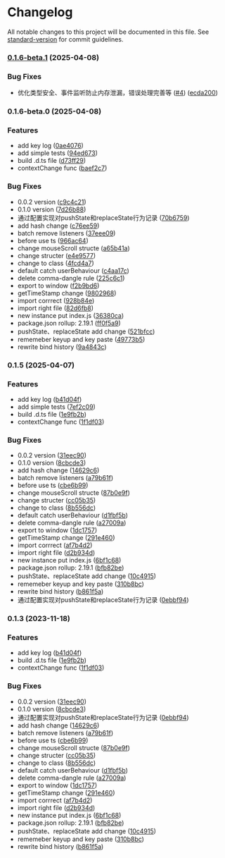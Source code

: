 # Changelog

All notable changes to this project will be documented in this file. See [standard-version](https://github.com/conventional-changelog/standard-version) for commit guidelines.

### [0.1.6-beta.1](https://github.com/qiutian00/user-behaviour-tracer/compare/v0.1.6-beta.0...v0.1.6-beta.1) (2025-04-08)


### Bug Fixes

* 优化类型安全、事件监听防止内存泄漏，错误处理完善等 ([#4](https://github.com/qiutian00/user-behaviour-tracer/issues/4)) ([ecda200](https://github.com/qiutian00/user-behaviour-tracer/commit/ecda200435fd2e600af872c60c219de157a35cb6))

### 0.1.6-beta.0 (2025-04-08)


### Features

* add key log ([0ae4076](https://github.com/qiutian00/user-behaviour-tracer/commit/0ae407674af1cd4cc177d0e1ef85c2625249ae5f))
* add simple tests ([94ed673](https://github.com/qiutian00/user-behaviour-tracer/commit/94ed6730908f11ec7a643a8e59fee60de15c6866))
* build .d.ts file ([d73ff29](https://github.com/qiutian00/user-behaviour-tracer/commit/d73ff29aa8eefd116baf0b63025999b7f66ec574))
* contextChange func ([baef2c7](https://github.com/qiutian00/user-behaviour-tracer/commit/baef2c726030bc3a00eea1d4ef42599f47d025e1))


### Bug Fixes

* 0.0.2 version ([c9c4c21](https://github.com/qiutian00/user-behaviour-tracer/commit/c9c4c21da13f8745b14348be437c833d4ffd3dce))
* 0.1.0 version ([7d26b88](https://github.com/qiutian00/user-behaviour-tracer/commit/7d26b887b99fc3af6c253382db5e97a54cbdfb39))
* 通过配置实现对pushState和replaceState行为记录 ([70b6759](https://github.com/qiutian00/user-behaviour-tracer/commit/70b6759f535ca635ffe90ddad65cc0896c3596fd))
* add hash change ([c76ee59](https://github.com/qiutian00/user-behaviour-tracer/commit/c76ee59c7cd6918d2c864d29854ef938740c1594))
* batch remove listeners ([37eee09](https://github.com/qiutian00/user-behaviour-tracer/commit/37eee09b1ab27d38481fa7d5317a247a228bdeeb))
* before use ts ([966ac64](https://github.com/qiutian00/user-behaviour-tracer/commit/966ac644c3a3651d49aa128650febc97f6d62456))
* change mouseScroll structe ([a65b41a](https://github.com/qiutian00/user-behaviour-tracer/commit/a65b41ada750ac5cb543cc52d8e3cbab1187eb17))
* change structer ([e4e9577](https://github.com/qiutian00/user-behaviour-tracer/commit/e4e9577525a33532c5b0ee76bfb4b198d65a0b8e))
* change to class ([4fcd4a7](https://github.com/qiutian00/user-behaviour-tracer/commit/4fcd4a7384a8842797f0af804f934a836689affb))
* default catch userBehaviour ([c4aa17c](https://github.com/qiutian00/user-behaviour-tracer/commit/c4aa17ca5835c4fc6f12ef19e1f4e68c6984f52c))
* delete comma-dangle rule ([225c6c1](https://github.com/qiutian00/user-behaviour-tracer/commit/225c6c1ac16e607d3e42ae8b28313923857fd411))
* export to window ([f2b9bd6](https://github.com/qiutian00/user-behaviour-tracer/commit/f2b9bd6b0ee1fe83bdf2f4222f215b20765215b4))
* getTimeStamp change ([9802968](https://github.com/qiutian00/user-behaviour-tracer/commit/9802968c544e3f1151a221a3ce69c4d2553ce4e9))
* import corrrect ([928b84e](https://github.com/qiutian00/user-behaviour-tracer/commit/928b84e9e5a38bc981052d8146ce8f0dcc1c33cb))
* import right file ([82d6fb8](https://github.com/qiutian00/user-behaviour-tracer/commit/82d6fb80087f5d24100ec178b7de746eeacffe21))
* new instance put index.js ([36380ca](https://github.com/qiutian00/user-behaviour-tracer/commit/36380ca41bb4b7142a68822ec8be434883ce6d8c))
* package.json rollup: 2.19.1 ([ff0f5a9](https://github.com/qiutian00/user-behaviour-tracer/commit/ff0f5a962a23fa9ff7b1e084e4840d02878ab835))
* pushState、replaceState add change ([521bfcc](https://github.com/qiutian00/user-behaviour-tracer/commit/521bfcc122d98499a62a9576c5827db155a529b3))
* rememeber keyup and key paste ([49773b5](https://github.com/qiutian00/user-behaviour-tracer/commit/49773b55acfeb6c47c213188bb5ebf63733d52b3))
* rewrite bind history ([9a4843c](https://github.com/qiutian00/user-behaviour-tracer/commit/9a4843ced3bcbd601d534f547a8e5708e43947be))

### 0.1.5 (2025-04-07)


### Features

* add key log ([b41d04f](https://github.com/qiutian00/user-behaviour-tracer/commit/b41d04fccece37ed2d16579e729dd25f7d836ff7))
* add simple tests ([7ef2c09](https://github.com/qiutian00/user-behaviour-tracer/commit/7ef2c091a12b007b3cf89934e54eccea53e2fb40))
* build .d.ts file ([1e9fb2b](https://github.com/qiutian00/user-behaviour-tracer/commit/1e9fb2bf1196eec67992417763bf48b3832f5e12))
* contextChange func ([1f1df03](https://github.com/qiutian00/user-behaviour-tracer/commit/1f1df03a8576b08091b3e6ba999b6637e2c4da55))


### Bug Fixes

* 0.0.2 version ([31eec90](https://github.com/qiutian00/user-behaviour-tracer/commit/31eec9043e24a71b73528cc1011f447fa1f207c6))
* 0.1.0 version ([8cbcde3](https://github.com/qiutian00/user-behaviour-tracer/commit/8cbcde3ef6b88aae41b15eb541977e4a1910bb2a))
* add hash change ([14629c6](https://github.com/qiutian00/user-behaviour-tracer/commit/14629c6ed1c6308c6fd70a9465308d3cdae01d82))
* batch remove listeners ([a79b61f](https://github.com/qiutian00/user-behaviour-tracer/commit/a79b61f646de065b6c336f281ec938915aae5511))
* before use ts ([cbe6b99](https://github.com/qiutian00/user-behaviour-tracer/commit/cbe6b99a40b32a0b44119cca4ca764e51363998c))
* change mouseScroll structe ([87b0e9f](https://github.com/qiutian00/user-behaviour-tracer/commit/87b0e9f8d35ad1b814cccff462f7d012a26ba890))
* change structer ([cc05b35](https://github.com/qiutian00/user-behaviour-tracer/commit/cc05b354c749ef211642303e56a1942783a7e0b7))
* change to class ([8b556dc](https://github.com/qiutian00/user-behaviour-tracer/commit/8b556dc412fc787a3da365326c66e2e35535fcc0))
* default catch userBehaviour ([d1fbf5b](https://github.com/qiutian00/user-behaviour-tracer/commit/d1fbf5bbd597b67e44096fa5d79b71f482d9fc01))
* delete comma-dangle rule ([a27009a](https://github.com/qiutian00/user-behaviour-tracer/commit/a27009a8f1112464a5f50695b73576a29a0b8d48))
* export to window ([1dc1757](https://github.com/qiutian00/user-behaviour-tracer/commit/1dc17570d32ec52aa9187f4aa270040980770184))
* getTimeStamp change ([291e460](https://github.com/qiutian00/user-behaviour-tracer/commit/291e46096081fcf63446a362c0aaeb09860d186e))
* import corrrect ([af7b4d2](https://github.com/qiutian00/user-behaviour-tracer/commit/af7b4d2b135fff4f4494f8acd910dbf2fd72f1db))
* import right file ([d2b934d](https://github.com/qiutian00/user-behaviour-tracer/commit/d2b934d62ea97391a92407205429ee9d19886894))
* new instance put index.js ([6bf1c68](https://github.com/qiutian00/user-behaviour-tracer/commit/6bf1c68ca110fa27e24fc12921766fa3cae51b53))
* package.json rollup: 2.19.1 ([bfb82be](https://github.com/qiutian00/user-behaviour-tracer/commit/bfb82be68667346669d7c97f58ae1af81e45317a))
* pushState、replaceState add change ([10c4915](https://github.com/qiutian00/user-behaviour-tracer/commit/10c4915bcc174cf407d7a8300354a3825a3c1932))
* rememeber keyup and key paste ([310b8bc](https://github.com/qiutian00/user-behaviour-tracer/commit/310b8bcd58a085a0bf2cc021fde889de629a1847))
* rewrite bind history ([b861f5a](https://github.com/qiutian00/user-behaviour-tracer/commit/b861f5a81b1c72a0019633dc934a20630f9a0372))
* 通过配置实现对pushState和replaceState行为记录 ([0ebbf94](https://github.com/qiutian00/user-behaviour-tracer/commit/0ebbf9480680f347cc26ffaa8c7fd4c90d6ab77d))

### 0.1.3 (2023-11-18)


### Features

* add key log ([b41d04f](https://github.com/qiutian00/user-behaviour-tracer/commit/b41d04fccece37ed2d16579e729dd25f7d836ff7))
* build .d.ts file ([1e9fb2b](https://github.com/qiutian00/user-behaviour-tracer/commit/1e9fb2bf1196eec67992417763bf48b3832f5e12))
* contextChange func ([1f1df03](https://github.com/qiutian00/user-behaviour-tracer/commit/1f1df03a8576b08091b3e6ba999b6637e2c4da55))


### Bug Fixes

* 0.0.2 version ([31eec90](https://github.com/qiutian00/user-behaviour-tracer/commit/31eec9043e24a71b73528cc1011f447fa1f207c6))
* 0.1.0 version ([8cbcde3](https://github.com/qiutian00/user-behaviour-tracer/commit/8cbcde3ef6b88aae41b15eb541977e4a1910bb2a))
* 通过配置实现对pushState和replaceState行为记录 ([0ebbf94](https://github.com/qiutian00/user-behaviour-tracer/commit/0ebbf9480680f347cc26ffaa8c7fd4c90d6ab77d))
* add hash change ([14629c6](https://github.com/qiutian00/user-behaviour-tracer/commit/14629c6ed1c6308c6fd70a9465308d3cdae01d82))
* batch remove listeners ([a79b61f](https://github.com/qiutian00/user-behaviour-tracer/commit/a79b61f646de065b6c336f281ec938915aae5511))
* before use ts ([cbe6b99](https://github.com/qiutian00/user-behaviour-tracer/commit/cbe6b99a40b32a0b44119cca4ca764e51363998c))
* change mouseScroll structe ([87b0e9f](https://github.com/qiutian00/user-behaviour-tracer/commit/87b0e9f8d35ad1b814cccff462f7d012a26ba890))
* change structer ([cc05b35](https://github.com/qiutian00/user-behaviour-tracer/commit/cc05b354c749ef211642303e56a1942783a7e0b7))
* change to class ([8b556dc](https://github.com/qiutian00/user-behaviour-tracer/commit/8b556dc412fc787a3da365326c66e2e35535fcc0))
* default catch userBehaviour ([d1fbf5b](https://github.com/qiutian00/user-behaviour-tracer/commit/d1fbf5bbd597b67e44096fa5d79b71f482d9fc01))
* delete comma-dangle rule ([a27009a](https://github.com/qiutian00/user-behaviour-tracer/commit/a27009a8f1112464a5f50695b73576a29a0b8d48))
* export to window ([1dc1757](https://github.com/qiutian00/user-behaviour-tracer/commit/1dc17570d32ec52aa9187f4aa270040980770184))
* getTimeStamp change ([291e460](https://github.com/qiutian00/user-behaviour-tracer/commit/291e46096081fcf63446a362c0aaeb09860d186e))
* import corrrect ([af7b4d2](https://github.com/qiutian00/user-behaviour-tracer/commit/af7b4d2b135fff4f4494f8acd910dbf2fd72f1db))
* import right file ([d2b934d](https://github.com/qiutian00/user-behaviour-tracer/commit/d2b934d62ea97391a92407205429ee9d19886894))
* new instance put index.js ([6bf1c68](https://github.com/qiutian00/user-behaviour-tracer/commit/6bf1c68ca110fa27e24fc12921766fa3cae51b53))
* package.json rollup: 2.19.1 ([bfb82be](https://github.com/qiutian00/user-behaviour-tracer/commit/bfb82be68667346669d7c97f58ae1af81e45317a))
* pushState、replaceState add change ([10c4915](https://github.com/qiutian00/user-behaviour-tracer/commit/10c4915bcc174cf407d7a8300354a3825a3c1932))
* rememeber keyup and key paste ([310b8bc](https://github.com/qiutian00/user-behaviour-tracer/commit/310b8bcd58a085a0bf2cc021fde889de629a1847))
* rewrite bind history ([b861f5a](https://github.com/qiutian00/user-behaviour-tracer/commit/b861f5a81b1c72a0019633dc934a20630f9a0372))
